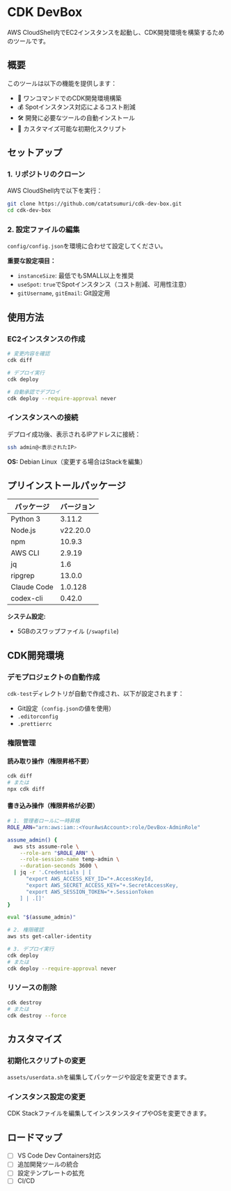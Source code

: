 
# CDK DevBox

AWS CloudShell内でEC2インスタンスを起動し、CDK開発環境を構築するためのツールです。

## 概要

このツールは以下の機能を提供します：

- 🚀 ワンコマンドでのCDK開発環境構築
- 💰 Spotインスタンス対応によるコスト削減
- 🛠️ 開発に必要なツールの自動インストール
- 🔧 カスタマイズ可能な初期化スクリプト

## セットアップ

### 1. リポジトリのクローン

AWS CloudShell内で以下を実行：

```bash
git clone https://github.com/catatsumuri/cdk-dev-box.git
cd cdk-dev-box
```

### 2. 設定ファイルの編集

`config/config.json`を環境に合わせて設定してください。

**重要な設定項目：**
- `instanceSize`: 最低でもSMALL以上を推奨
- `useSpot`: `true`でSpotインスタンス（コスト削減、可用性注意）
- `gitUsername`, `gitEmail`: Git設定用

## 使用方法

### EC2インスタンスの作成

```bash
# 変更内容を確認
cdk diff

# デプロイ実行
cdk deploy

# 自動承認でデプロイ
cdk deploy --require-approval never
```

### インスタンスへの接続

デプロイ成功後、表示されるIPアドレスに接続：

```bash
ssh admin@<表示されたIP>
```

**OS:** Debian Linux（変更する場合はStackを編集）

## プリインストールパッケージ

| パッケージ | バージョン |
|------------|------------|
| Python 3 | 3.11.2 |
| Node.js | v22.20.0 |
| npm | 10.9.3 |
| AWS CLI | 2.9.19 |
| jq | 1.6 |
| ripgrep | 13.0.0 |
| Claude Code | 1.0.128 |
| codex-cli | 0.42.0 |

**システム設定:**
- 5GBのスワップファイル (`/swapfile`)

## CDK開発環境

### デモプロジェクトの自動作成

`cdk-test`ディレクトリが自動で作成され、以下が設定されます：

- Git設定（`config.json`の値を使用）
- `.editorconfig`
- `.prettierrc`

### 権限管理

#### 読み取り操作（権限昇格不要）

```bash
cdk diff
# または
npx cdk diff
```

#### 書き込み操作（権限昇格が必要）

```bash
# 1. 管理者ロールに一時昇格
ROLE_ARN="arn:aws:iam::<YourAwsAccount>:role/DevBox-AdminRole"

assume_admin() {
  aws sts assume-role \
    --role-arn "$ROLE_ARN" \
    --role-session-name temp-admin \
    --duration-seconds 3600 \
  | jq -r '.Credentials | [
      "export AWS_ACCESS_KEY_ID="+.AccessKeyId,
      "export AWS_SECRET_ACCESS_KEY="+.SecretAccessKey,
      "export AWS_SESSION_TOKEN="+.SessionToken
    ] | .[]'
}

eval "$(assume_admin)"

# 2. 権限確認
aws sts get-caller-identity

# 3. デプロイ実行
cdk deploy
# または
cdk deploy --require-approval never
```

### リソースの削除

```bash
cdk destroy
# または
cdk destroy --force
```

## カスタマイズ

### 初期化スクリプトの変更

`assets/userdata.sh`を編集してパッケージや設定を変更できます。

### インスタンス設定の変更

CDK Stackファイルを編集してインスタンスタイプやOSを変更できます。

## ロードマップ

- [ ] VS Code Dev Containers対応
- [ ] 追加開発ツールの統合
- [ ] 設定テンプレートの拡充
- [ ] CI/CD
